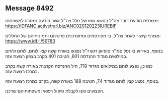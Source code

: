 ## Message 8492

מצורפת הודעת דובר צה"ל בנושא שמו של חלל צה״ל אשר הודעה נמסרה למשפחתו: https://IDFANC.activetrail.biz/ANC020120223IUREBIF

מצורף קישור לאתר צה"ל, בו מפורסמים ומתעדכנים פרטיהם ותמונותיהם של החללים:
https://www.idf.il/59780

בנוסף, באירוע בו נפל סמ״ר סופיאן דגש ז״ל נפצעו באורח קשה קצין לוחם, לוחם ולוחם במילואים מגדוד ההנדסה 601, חטיבה 401 בקרב בצפון רצועת עזה.

כמו כן, נפצע לוחם במילואים מגדוד 710, חיל ההנדסה הקרבית באורח קשה בקרב במרכז רצועת עזה.

בנוסף, נפצע קצין לוחם מגדוד 74, חטיבה 188 באורח קשה, בקרב במרכז רצועת עזה.
 
הפצועים פונו לקבלת טיפול רפואי ומשפחותיהם עודכנו.

